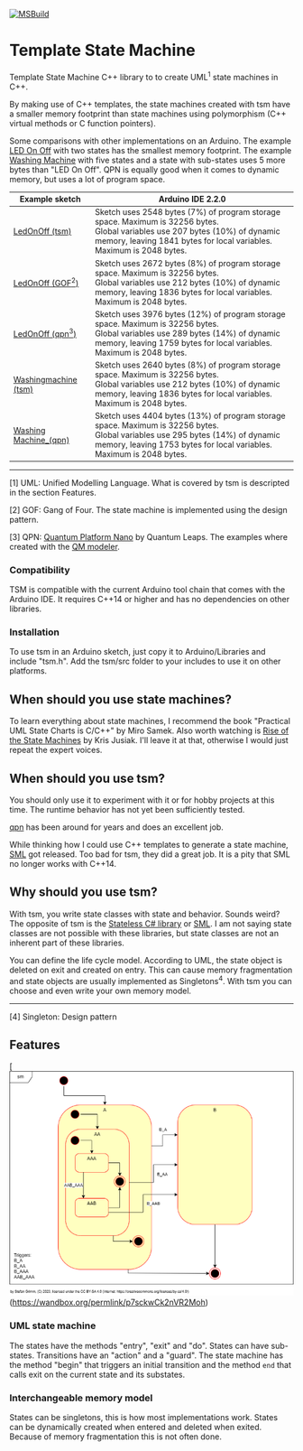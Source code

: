 [![MSBuild](https://github.com/mrstefangrimm/TemplateStateMachine/actions/workflows/msbuild.yml/badge.svg)](https://github.com/mrstefangrimm/TemplateStateMachine/actions/workflows/msbuild.yml)

# Template State Machine

Template State Machine C++ library to to create UML<sup>1</sup> state machines in C++.



By making use of C++ templates, the state machines created with tsm have a smaller memory footprint than state machines using polymorphism (C++ virtual methods or C function pointers).


Some comparisons with other implementations on an Arduino. The example [LED On Off](https://wokwi.com/projects/374412197981887489)  with two states has the smallest memory footprint. The example [Washing Machine](https://wokwi.com/projects/374413481521914881) with five states and a state with sub-states uses 5 more bytes than "LED On Off". QPN is equally good when it comes to dynamic memory, but uses a lot of program space.

| Example sketch | Arduino IDE 2.2.0 |
| -- | -- |
| [LedOnOff (tsm)](https://wokwi.com/projects/374412197981887489) | Sketch uses 2548 bytes (7%) of program storage space. Maximum is 32256 bytes.<br/>Global variables use 207 bytes (10%) of dynamic memory, leaving 1841 bytes for local variables. Maximum is 2048 bytes. |
| [LedOnOff (GOF<sup>2</sup>)](https://wokwi.com/projects/374415929109364737) | Sketch uses 2672 bytes (8%) of program storage space. Maximum is 32256 bytes.<br/>Global variables use 212 bytes (10%) of dynamic memory, leaving 1836 bytes for local variables. Maximum is 2048 bytes. |
| [LedOnOff (qpn<sup>3</sup>)](https://wokwi.com/projects/374416715311795201) | Sketch uses 3976 bytes (12%) of program storage space. Maximum is 32256 bytes.<br/>Global variables use 289 bytes (14%) of dynamic memory, leaving 1759 bytes for local variables. Maximum is 2048 bytes. |
| [Washingmachine (tsm)](https://wokwi.com/projects/374413481521914881) | Sketch uses 2640 bytes (8%) of program storage space. Maximum is 32256 bytes.<br/>Global variables use 212 bytes (10%) of dynamic memory, leaving 1836 bytes for local variables. Maximum is 2048 bytes. |
| [Washing Machine_(qpn)](https://wokwi.com/projects/374417034159644673) | Sketch uses 4404 bytes (13%) of program storage space. Maximum is 32256 bytes.<br/>Global variables use 295 bytes (14%) of dynamic memory, leaving 1753 bytes for local variables. Maximum is 2048 bytes. |

---
[1] UML: Unified Modelling Language. What is covered by tsm is descripted in the section Features. 

[2] GOF: Gang of Four. The state machine is implemented using the design pattern.

[3] QPN: [Quantum Platform Nano](https://github.com/QuantumLeaps/qpn) by Quantum Leaps. The examples where created with the [QM modeler](https://www.state-machine.com/qm/).



### Compatibility

TSM is compatible with the current Arduino tool chain that comes with the Arduino IDE. It requires C++14 or higher and has no dependencies on other libraries.

### Installation

To use tsm in an Arduino sketch, just copy it to Arduino/Libraries and include "tsm.h". Add the tsm/src folder to your includes to use it on other platforms.



## When should you use state machines?

To learn everything about state machines, I recommend the book "Practical UML State Charts is C/C++" by Miro Samek. Also worth watching is [Rise of the State Machines](https://www.youtube.com/watch?v=Zb6xcd2as6o) by Kris Jusiak. I'll leave it at that, otherwise I would just repeat the expert voices.



## When should you use tsm?

You should only use it to experiment with it or for hobby projects at this time. The runtime behavior has not yet been sufficiently tested.

[qpn](https://github.com/QuantumLeaps/qpn) has been around for years and does an excellent job.

While thinking how I could use C++ templates to generate a state machine, [SML](https://github.com/boost-ext/sml) got released. Too bad for tsm, they  did a great job. It is a pity that SML no longer works with C++14.



## Why should you use tsm?

With tsm, you write state classes with state and behavior. Sounds weird? The opposite of tsm is the [Stateless C# library](https://github.com/dotnet-state-machine/stateless) or [SML](https://github.com/boost-ext/sml). I am not saying state classes are not possible with these libraries, but state classes are not an inherent part of these libraries.

You can define the life cycle model. According to UML, the state object is deleted on exit and created on entry. This can cause memory fragmentation and state objects are usually implemented as Singletons<sup>4</sup>. With tsm you can choose and even write your own memory model.

---

[4] Singleton: Design pattern



## Features

[![statemachine example](docs/sm_example.png)(https://wandbox.org/permlink/p7sckwCk2nVR2Moh)

### UML state machine

The states have the methods "entry", "exit" and "do".  States can have sub-states. Transitions have an "action" and a "guard". The state machine has the method "begin" that triggers an initial transition and the method <code>end</code> that calls exit on the current state and its substates.

### Interchangeable memory model

States can be singletons, this is how most implementations work. States can be dynamically created when entered and deleted when exited. Because of memory fragmentation this is not often done.






